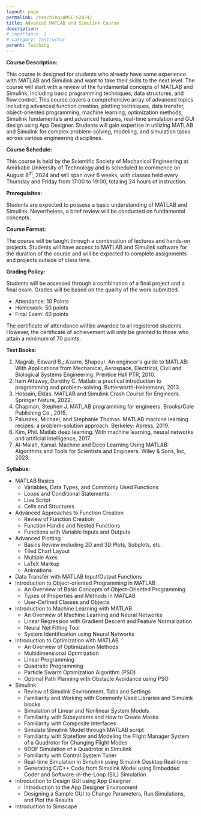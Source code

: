 ```yaml
---
layout: page
permalink: /teaching/AMSC-S2024/
title: Advanced MATLAB and Simulink Course
description: 
# importance: 1
# category: Instructor
parent: Teaching  
---
```


__Course Description:__

This course is designed for students who already have some experience with MATLAB and Simulink and want to take their skills to the next level. The course will start with a review of the fundamental concepts of MATLAB and Simulink, including basic programming techniques, data structures, and flow control. This course covers a comprehensive array of advanced topics including advanced function creation, plotting techniques, data transfer, object-oriented programming, machine learning, optimization methods, Simulink fundamentals and advanced features, real-time simulation and GUI design using App Designer. Students will gain expertise in utilizing MATLAB and Simulink for complex problem-solving, modeling, and simulation tasks across various engineering disciplines.

__Course Schedule:__

This course is held by the Scientific Society of Mechanical Engineering at Amirkabir University of Technology and is scheduled to commence on August 8<sup>th</sup>, 2024 and will span over 6 weeks, with classes held every Thursday and Friday from 17:00 to 19:00, totaling 24 hours of instruction.

__Prerequisites:__

Students are expected to possess a basic understanding of MATLAB and Simulink. Nevertheless, a brief review will be conducted on fundamental concepts.

__Course Format:__

The course will be taught through a combination of lectures and hands-on projects. Students will have access to MATLAB and Simulink software for the duration of the course and will be expected to complete assignments and projects outside of class time.

__Grading Policy:__ 

Students will be assessed through a combination of a final project and a final exam. Grades will be based on the quality of the work submitted.
*	Attendance: 10 Points 
*	Homework: 50 points
*	Final Exam: 40 points

The certificate of attendance will be awarded to all registered students. However, the certificate of achievement will only be granted to those who attain a minimum of 70 points.

__Text Books:__
<ol> 
  <li>Magrab, Edward B.; Azarm, Shapour. An engineer's guide to MATLAB: With Applications from Mechanical, Aerospace, Electrical, Civil and Biological Systems Engineering. Prentice Hall PTR, 2010.‏</li>
  <li>Item Attaway, Dorothy C. Matlab: a practical introduction to programming and problem-solving. Butterworth-Heinemann, 2013.‏</li> 
  <li>Hossain, Eklas. MATLAB and Simulink Crash Course for Engineers. Springer Nature, 2022.‏</li> 
  <li>Chapman, Stephen J. MATLAB programming for engineers. Brooks/Cole Publishing Co., 2015.‏</li> 
  <li>Paluszek, Michael, and Stephanie Thomas. MATLAB machine learning recipes: a problem-solution approach. Berkeley: Apress, 2019. </li> 
  <li>Kim, Phil. Matlab deep learning. With machine learning, neural networks and artificial intelligence, 2017.</li> 
  <li> Al-Malah, Kamal. Machine and Deep Learning Using MATLAB: Algorithms and Tools for Scientists and Engineers. Wiley & Sons, Inc, 2023. </li> 
</ol>

__Syllabus:__
- MATLAB Basics
  - Variables, Data Types, and Commonly Used Functions
  - Loops and Conditional Statements
  - Live Script
  - Cells and Structures
- Advanced Approaches to Function Creation
  - Review of Function Creation
  - Function Handle and Nested Functions
  - Functions with Variable Inputs and Outputs
- Advanced Plotting
  - Basics Review including 2D and 3D Plots, Subplots, etc.
  - Tiled Chart Layout
  - Multiple Axes
  - LaTeX Markup 
  - Animations
- Data Transfer with MATLAB Input/Output Functions 
- Introduction to Object-oriented Programming in MATLAB
   - An Overview of Basic Concepts of Object-Oriented Programming
   - Types of Properties and Methods in MATLAB
   - User-Defined Classes and Objects
- Introduction to Machine Learning with MATLAB
  - An Overview of Machine Learning and Neural Networks
  - Linear Regression with Gradient Descent and Feature Normalization
  - Neural Net Fitting Tool
  - System Identification using Neural Networks
- Introduction to Optimization with MATLAB 
  - An Overview of Optimization Methods
  - Multidimensional Optimization
  - Linear Programming 
  - Quadratic Programming 
  - Particle Swarm Optimization Algorithm (PSO)
  - Optimal Path Planning with Obstacle Avoidance using PSO
- Simulink
  - Review of Simulink Environment, Tabs and Settings
  - Familiarity and Working with Commonly Used Libraries and Simulink blocks
  - Simulation of Linear and Nonlinear System Models
  - Familiarity with Subsystems and How to Create Masks
  - Familiarity with Composite Interfaces
  - Simulate Simulink Model through MATLAB script 
  - Familiarity with Stateflow and Modeling the Flight Manager System of a Quadrotor for Changing Flight Modes
  - 6DOF Simulation of a Quadrotor in Simulink
  - Familiarity with Control System Tuner
  - Real-time Simulation in Simulink using Simulink Desktop Real-time
  - Generating C/C++ Code from Simulink Model using Embedded Coder and Software-in-the-Loop (SIL) Simulation
- Introduction to Design GUI using App Designer
  - Introduction to the App Designer Environment
  - Designing a Sample GUI to Change Parameters, Run Simulations, and Plot the Results
- Introduction to Simscape
